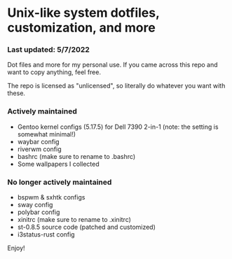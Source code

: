 # Unix-like system dotfiles, customization, and more
### Last updated: 5/7/2022

Dot files and more for my personal use. 
If you came across this repo and want to copy anything, feel free. 

The repo is licensed as "unlicensed", so literally do whatever you want with these.

### Actively maintained

* Gentoo kernel configs (5.17.5) for Dell 7390 2-in-1 (note: the setting is somewhat minimal!)
* waybar config
* riverwm config
* bashrc (make sure to rename to .bashrc)
* Some wallpapers I collected

### No longer actively maintained

* bspwm & sxhtk configs
* sway config
* polybar config
* xinitrc (make sure to rename to .xinitrc)
* st-0.8.5 source code (patched and customized)
* i3status-rust config


Enjoy!
